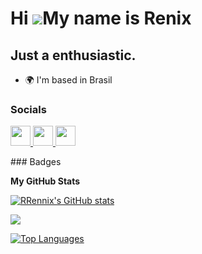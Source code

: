 Hi ![](https://user-images.githubusercontent.com/18350557/176309783-0785949b-9127-417c-8b55-ab5a4333674e.gif)My name is Renix
=============================================================================================================================

Just a enthusiastic.
--------------------

* 🌍  I'm based in Brasil

### Socials

<p align="left"> <a href="https://discord.com/users/rrennix" target="_blank" rel="noreferrer"> <picture> <source media="(prefers-color-scheme: dark)" srcset="undefined" /> <source media="(prefers-color-scheme: light)" srcset="https://imgur.com/gallery/gZxmnyn" /> <img src="https://imgur.com/gallery/gZxmnyn" width="32" height="32" /> </picture> </a> <a href="https://www.github.com/RRennix" target="_blank" rel="noreferrer"> <picture> <source media="(prefers-color-scheme: dark)" srcset="https://raw.githubusercontent.com/danielcranney/readme-generator/main/public/icons/socials/github-dark.svg" /> <source media="(prefers-color-scheme: light)" srcset="https://imgur.com/gallery/gZxmnyn" /> <img src="https://imgur.com/gallery/gZxmnyn" width="32" height="32" /> </picture> </a> <a href="https://stackoverflow.com/users/23202905/renix" target="_blank" rel="noreferrer"> <picture> <source media="(prefers-color-scheme: dark)" srcset="undefined" /> <source media="(prefers-color-scheme: light)" srcset="https://raw.githubusercontent.com/danielcranney/readme-generator/main/public/icons/socials/stackoverflow.svg" /> <img src="https://raw.githubusercontent.com/danielcranney/readme-generator/main/public/icons/socials/stackoverflow.svg" width="32" height="32" /> </picture> </a></p>
### Badges

<b>My GitHub Stats</b>

<a href="http://www.github.com/RRennix"><img src="https://github-readme-stats.vercel.app/api?username=RRennix&show_icons=true&hide=&count_private=true&title_color=84cc16&text_color=ffffff&icon_color=84cc16&bg_color=1c1917&hide_border=true&show_icons=true" alt="RRennix's GitHub stats" /></a>

<a href="http://www.github.com/RRennix"><img src="https://github-readme-streak-stats.herokuapp.com/?user=RRennix&stroke=ffffff&background=1c1917&ring=84cc16&fire=84cc16&currStreakNum=ffffff&currStreakLabel=84cc16&sideNums=ffffff&sideLabels=ffffff&dates=ffffff&hide_border=true" /></a>

<a href="https://github.com/RRennix" align="left"><img src="https://github-readme-stats.vercel.app/api/top-langs/?username=RRennix&langs_count=10&title_color=84cc16&text_color=ffffff&icon_color=84cc16&bg_color=1c1917&hide_border=true&locale=en&custom_title=Top%20%Languages" alt="Top Languages" /></a>

